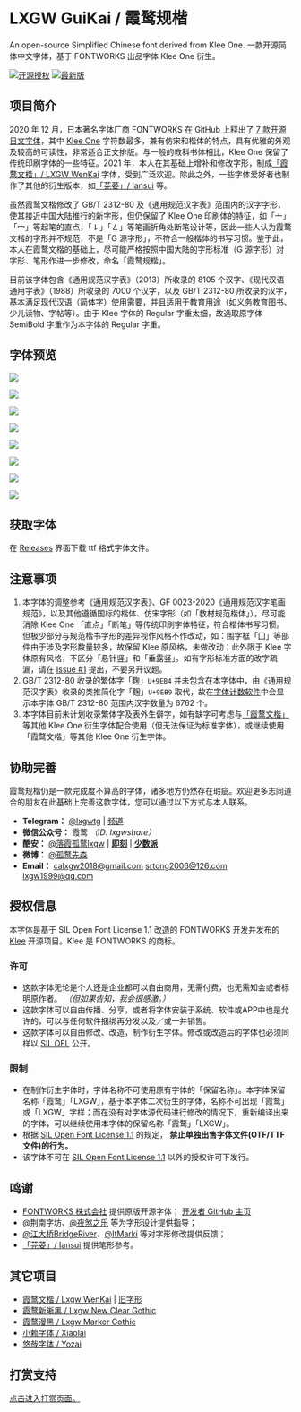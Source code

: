# LXGW GuiKai / 霞鹜规楷
An open-source Simplified Chinese font derived from Klee One. 一款开源简体中文字体，基于 FONTWORKS 出品字体 Klee One 衍生。


[![开源授权](https://img.shields.io/github/license/lxgw/LxgwGuiKai?style=flat-square)](https://github.com/lxgw/LxgwGuiKai)
[![最新版](https://img.shields.io/github/release/lxgw/LxgwGuiKai?style=flat-square)](https://github.com/lxgw/LxgwGuiKai/releases)


## 项目简介

2020 年 12 月，日本著名字体厂商 FONTWORKS 在 GitHub 上释出了 [7 款开源日文字体](https://github.com/fontworks-fonts)，其中 [Klee One](https://github.com/fontworks-fonts/Klee) 字符数最多，兼有仿宋和楷体的特点，具有优雅的外观及较高的可读性，非常适合正文排版。与一般的教科书体相比，Klee One 保留了传统印刷字体的一些特征。2021 年，本人在其基础上增补和修改字形，制成[「霞鹜文楷」/ LXGW WenKai](https://github.com/lxgw/LxgwWenKai) 字体，受到广泛欢迎。除此之外，一些字体爱好者也制作了其他的衍生版本，如[「芫荽」/ Iansui](https://github.com/ButTaiwan/iansui) 等。

虽然霞鹜文楷修改了 GB/T 2312-80 及《通用规范汉字表》范围内的汉字字形，使其接近中国大陆推行的新字形，但仍保留了 Klee One 印刷体的特征，如「亠」「宀」等起笔的直点，「㇙」「㇜」等笔画折角处断笔设计等，因此一些人认为霞鹜文楷的字形并不规范，不是「G 源字形」，不符合一般楷体的书写习惯。鉴于此，本人在霞鹜文楷的基础上，尽可能严格按照中国大陆的字形标准（G 源字形）对字形、笔形作进一步修改，命名「霞鹜规楷」。

目前该字体包含《通用规范汉字表》（2013）所收录的 8105 个汉字、《现代汉语通用字表》（1988）所收录的 7000 个汉字，以及 GB/T 2312-80 所收录的汉字，基本满足现代汉语（简体字）使用需要，并且适用于教育用途（如义务教育图书、少儿读物、字帖等）。由于 Klee 字体的 Regular 字重太细，故选取原字体 SemiBold 字重作为本字体的 Regular 字重。

## 字体预览
![](https://raw.githubusercontent.com/lxgw/LxgwGuiKai/main/documentation/guikai-1.png)

![](https://raw.githubusercontent.com/lxgw/LxgwGuiKai/main/documentation/guikai-2.png)

![](https://raw.githubusercontent.com/lxgw/LxgwGuiKai/main/documentation/guikai-3.png)

![](https://raw.githubusercontent.com/lxgw/LxgwGuiKai/main/documentation/guikai-4.png)

![](https://raw.githubusercontent.com/lxgw/LxgwGuiKai/main/documentation/guikai-5.png)

![](https://raw.githubusercontent.com/lxgw/LxgwGuiKai/main/documentation/guikai-6.png)

![](https://raw.githubusercontent.com/lxgw/LxgwGuiKai/main/documentation/guikai-7.png)

![](https://raw.githubusercontent.com/lxgw/LxgwGuiKai/main/documentation/guikai-8.png)

## 获取字体

在 [Releases](https://github.com/lxgw/LxgwGuiKai/releases) 界面下载 ttf 格式字体文件。

## 注意事项

1. 本字体的调整参考《通用规范汉字表》、GF 0023-2020《通用规范汉字笔画规范》，以及其他遵循国标的楷体、仿宋字形（如「教材规范楷体」），尽可能消除 Klee One 「直点」「断笔」等传统印刷字体特征，符合楷体书写习惯。但极少部分与规范楷书字形的差异视作风格不作改动，如：围字框「囗」等部件由于涉及字形数量较多，故保留 Klee 原风格，未做改动；此外限于 Klee 字体原有风格，不区分「悬针竖」和「垂露竖」。如有字形标准方面的改字疏漏，请在 [Issue #1](https://github.com/lxgw/LxgwGuiKai/issues/1) 提出，不要另开议题。
2. GB/T 2312-80 收录的繁体字「麴」`U+9EB4` 并未包含在本字体中，由《通用规范汉字表》收录的类推简化字「麹」`U+9EB9` 取代，故在[字体计数软件](https://github.com/NightFurySL2001/CJK-character-count)中会显示本字体 GB/T 2312-80 范围内汉字数量为 6762 个。
3. 本字体目前未计划收录繁体字及表外生僻字，如有缺字可考虑与[「霞鹜文楷」](https://github.com/lxgw/LxgwWenKai)等其他 Klee One 衍生字体配合使用（但无法保证为标准字体），或继续使用「霞鹜文楷」等其他 Klee One 衍生字体。

## 协助完善

霞鹜规楷仍是一款完成度不算高的字体，诸多地方仍然存在瑕疵。欢迎更多志同道合的朋友在此基础上完善这款字体，您可以通过以下方式与本人联系。

- **Telegram：** [@lxgwtg](https://t.me/lxgwtg) | [频道](https://t.me/lxgwandroidfont)
- **微信公众号：** 霞鹜 *（ID: lxgwshare）*
- **酷安：** [@落霞孤鹜lxgw](https://www.coolapk.com/u/633884) | [**即刻**](https://m.okjike.com/users/2e826735-48e6-46c5-b0c2-278cb1853b54?ref=PROFILE_CARD&source=user_card&s=eyJ1IjoiNWVlMzkwZGRkNWNhNTgwMDE3NjljZjFiIiwiZCI6MX0%3D&utm_source=create_card) | [**少数派**](https://sspai.com/u/ng008g7q)
- **微博：** [@孤鹜先森](https://weibo.com/6624339726)
- **Email：** calxgw2018@gmail.com srtong2006@126.com lxgw1999@qq.com

## 授权信息

本字体是基于 SIL Open Font License 1.1 改造的 FONTWORKS 开发并发布的 [Klee](https://github.com/fontworks-fonts/Klee) 开源项目。Klee 是 FONTWORKS 的商标。

### 许可

- 这款字体无论是个人还是企业都可以自由商用，无需付费，也无需知会或者标明原作者。 *（但如果告知，我会很感激。）*
- 这款字体可以自由传播、分享，或者将字体安装于系统、软件或APP中也是允许的，可以与任何软件捆绑再分发以及／或一并销售。
- 这款字体可以自由修改、改造，制作衍生字体。修改或改造后的字体也必须同样以 [SIL OFL](https://scripts.sil.org/OFL) 公开。

### 限制

- 在制作衍生字体时，字体名称不可使用原有字体的「保留名称」。本字体保留名称「霞鹜」「LXGW」，基于本字体二次衍生的字体，名称不可出现「霞鹜」或「LXGW」字样；而在没有对字体源代码进行修改的情况下，重新编译出来的字体，可以继续使用本字体的保留名称「霞鹜」「LXGW」。
- 根据 [SIL Open Font License 1.1](https://scripts.sil.org/OFL) 的规定， **禁止单独出售字体文件(OTF/TTF文件)的行为。**
- 该字体不可在 [SIL Open Font License 1.1](https://scripts.sil.org/OFL) 以外的授权许可下发行。

## 鸣谢

- [FONTWORKS 株式会社](http://fontworks.co.jp) 提供原版开源字体； [开发者 GitHub 主页](https://github.com/fontworks-fonts/)
- @荆南字坊、[@夜煞之乐](https://github.com/NightFurySL2001) 等为字形设计提供指导；
- [@江大桥BridgeRiver](https://space.bilibili.com/431213752?spm_id_from=333.337.0.0)、[@ItMarki](https://github.com/ItMarki) 等对字形修改提供反馈；
- [「芫荽」/ Iansui](https://github.com/ButTaiwan/iansui) 提供笔形参考。

## 其它项目

- [霞鹜文楷 / Lxgw WenKai](https://github.com/lxgw/LxgwWenKai) | [旧字形](https://github.com/lxgw/LxgwWenKaiTC)
- [霞鹜新晰黑 / Lxgw New Clear Gothic](https://github.com/lxgw/LxgwNewClearGothic)
- [霞鹜漫黑 / Lxgw Marker Gothic](https://github.com/lxgw/LxgwMarkerGothic)
- [小赖字体 / Xiaolai](https://github.com/lxgw/kose-font)
- [悠哉字体 / Yozai](https://github.com/lxgw/yozai-font)

## 打赏支持

[点击进入打赏页面。](https://github.com/lxgw/lxgw/blob/main/Donate.md)
